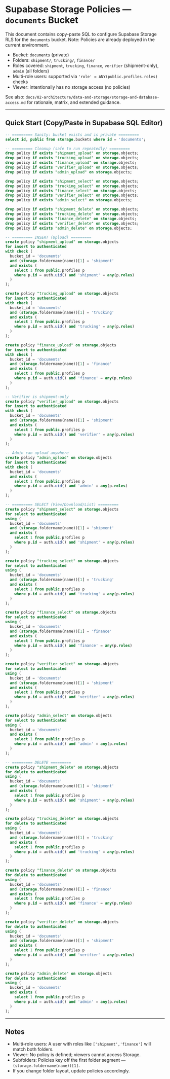 # Supabase Storage Policies — `documents` Bucket

This document contains copy-paste SQL to configure Supabase Storage RLS for the `documents` bucket. Note: Policies are already deployed in the current environment.

- Bucket: `documents` (private)
- Folders: `shipment/`, `trucking/`, `finance/`
- Roles covered: `shipment`, `trucking`, `finance`, `verifier` (shipment-only), `admin` (all folders)
- Multi-role users: supported via `'role' = ANY(public.profiles.roles)` checks
- Viewer: intentionally has no storage access (no policies)

See also: `docs/02-architecture/data-and-storage/storage-and-database-access.md` for rationale, matrix, and extended guidance.

---

## Quick Start (Copy/Paste in Supabase SQL Editor)

```sql
-- ========= Sanity: bucket exists and is private =========
select id, public from storage.buckets where id = 'documents';

-- ========= Cleanup (safe to run repeatedly) =========
drop policy if exists "shipment_upload" on storage.objects;
drop policy if exists "trucking_upload" on storage.objects;
drop policy if exists "finance_upload" on storage.objects;
drop policy if exists "verifier_upload" on storage.objects;
drop policy if exists "admin_upload" on storage.objects;

drop policy if exists "shipment_select" on storage.objects;
drop policy if exists "trucking_select" on storage.objects;
drop policy if exists "finance_select" on storage.objects;
drop policy if exists "verifier_select" on storage.objects;
drop policy if exists "admin_select" on storage.objects;

drop policy if exists "shipment_delete" on storage.objects;
drop policy if exists "trucking_delete" on storage.objects;
drop policy if exists "finance_delete" on storage.objects;
drop policy if exists "verifier_delete" on storage.objects;
drop policy if exists "admin_delete" on storage.objects;

-- ========= INSERT (Upload) =========
create policy "shipment_upload" on storage.objects
for insert to authenticated
with check (
  bucket_id = 'documents'
  and (storage.foldername(name))[1] = 'shipment'
  and exists (
    select 1 from public.profiles p
    where p.id = auth.uid() and 'shipment' = any(p.roles)
  )
);

create policy "trucking_upload" on storage.objects
for insert to authenticated
with check (
  bucket_id = 'documents'
  and (storage.foldername(name))[1] = 'trucking'
  and exists (
    select 1 from public.profiles p
    where p.id = auth.uid() and 'trucking' = any(p.roles)
  )
);

create policy "finance_upload" on storage.objects
for insert to authenticated
with check (
  bucket_id = 'documents'
  and (storage.foldername(name))[1] = 'finance'
  and exists (
    select 1 from public.profiles p
    where p.id = auth.uid() and 'finance' = any(p.roles)
  )
);

-- Verifier is shipment-only
create policy "verifier_upload" on storage.objects
for insert to authenticated
with check (
  bucket_id = 'documents'
  and (storage.foldername(name))[1] = 'shipment'
  and exists (
    select 1 from public.profiles p
    where p.id = auth.uid() and 'verifier' = any(p.roles)
  )
);

-- Admin can upload anywhere
create policy "admin_upload" on storage.objects
for insert to authenticated
with check (
  bucket_id = 'documents'
  and exists (
    select 1 from public.profiles p
    where p.id = auth.uid() and 'admin' = any(p.roles)
  )
);

-- ========= SELECT (View/Download/List) =========
create policy "shipment_select" on storage.objects
for select to authenticated
using (
  bucket_id = 'documents'
  and (storage.foldername(name))[1] = 'shipment'
  and exists (
    select 1 from public.profiles p
    where p.id = auth.uid() and 'shipment' = any(p.roles)
  )
);

create policy "trucking_select" on storage.objects
for select to authenticated
using (
  bucket_id = 'documents'
  and (storage.foldername(name))[1] = 'trucking'
  and exists (
    select 1 from public.profiles p
    where p.id = auth.uid() and 'trucking' = any(p.roles)
  )
);

create policy "finance_select" on storage.objects
for select to authenticated
using (
  bucket_id = 'documents'
  and (storage.foldername(name))[1] = 'finance'
  and exists (
    select 1 from public.profiles p
    where p.id = auth.uid() and 'finance' = any(p.roles)
  )
);

create policy "verifier_select" on storage.objects
for select to authenticated
using (
  bucket_id = 'documents'
  and (storage.foldername(name))[1] = 'shipment'
  and exists (
    select 1 from public.profiles p
    where p.id = auth.uid() and 'verifier' = any(p.roles)
  )
);

create policy "admin_select" on storage.objects
for select to authenticated
using (
  bucket_id = 'documents'
  and exists (
    select 1 from public.profiles p
    where p.id = auth.uid() and 'admin' = any(p.roles)
  )
);

-- ========= DELETE =========
create policy "shipment_delete" on storage.objects
for delete to authenticated
using (
  bucket_id = 'documents'
  and (storage.foldername(name))[1] = 'shipment'
  and exists (
    select 1 from public.profiles p
    where p.id = auth.uid() and 'shipment' = any(p.roles)
  )
);

create policy "trucking_delete" on storage.objects
for delete to authenticated
using (
  bucket_id = 'documents'
  and (storage.foldername(name))[1] = 'trucking'
  and exists (
    select 1 from public.profiles p
    where p.id = auth.uid() and 'trucking' = any(p.roles)
  )
);

create policy "finance_delete" on storage.objects
for delete to authenticated
using (
  bucket_id = 'documents'
  and (storage.foldername(name))[1] = 'finance'
  and exists (
    select 1 from public.profiles p
    where p.id = auth.uid() and 'finance' = any(p.roles)
  )
);

create policy "verifier_delete" on storage.objects
for delete to authenticated
using (
  bucket_id = 'documents'
  and (storage.foldername(name))[1] = 'shipment'
  and exists (
    select 1 from public.profiles p
    where p.id = auth.uid() and 'verifier' = any(p.roles)
  )
);

create policy "admin_delete" on storage.objects
for delete to authenticated
using (
  bucket_id = 'documents'
  and exists (
    select 1 from public.profiles p
    where p.id = auth.uid() and 'admin' = any(p.roles)
  )
);
```

---

## Notes

- Multi-role users: A user with roles like `['shipment','finance']` will match both folders.
- Viewer: No policy is defined; viewers cannot access Storage.
- Subfolders: Policies key off the first folder segment — `(storage.foldername(name))[1]`.
- If you change folder layout, update policies accordingly.
